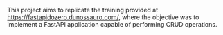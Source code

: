 This project aims to replicate the training provided at https://fastapidozero.dunossauro.com/, where the objective was to implement a FastAPI application capable of performing CRUD operations.
